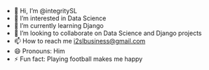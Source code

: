 - 👋 Hi, I’m @integritySL
- 👀 I’m interested in Data Science
- 🌱 I’m currently learning Django
- 💞️ I’m looking to collaborate on Data Science and Django projects
- 📫 How to reach me i2slbusiness@gmail.com
- 😄 Pronouns: Him
- ⚡ Fun fact: Playing football makes me happy

<!---
integritySL/integritySL is a ✨ special ✨ repository because its `README.md` (this file) appears on your GitHub profile.
You can click the Preview link to take a look at your changes.
--->
